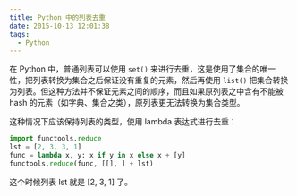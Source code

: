 ```yaml
---
title: Python 中的列表去重
date: 2015-10-13 12:01:38
tags:
  - Python
---
```


在 Python 中，普通列表可以使用 `set()` 来进行去重，这是使用了集合的唯一性，把列表转换为集合之后保证没有重复的元素，然后再使用 `list()` 把集合转换为列表。但这种方法并不保证元素之间的顺序，而且如果原列表之中含有不能被 hash 的元素（如字典、集合之类），原列表更无法转换为集合类型。

这种情况下应该保持列表的类型，使用 lambda 表达式进行去重：

```python
import functools.reduce
lst = [2, 3, 3, 1]
func = lambda x, y: x if y in x else x + [y]
functools.reduce(func, [[], ] + lst)
```

这个时候列表 lst 就是 [2, 3, 1] 了。
